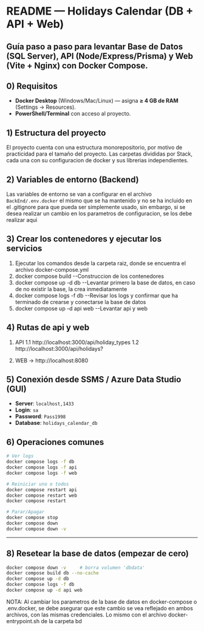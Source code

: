 # README — Holidays Calendar (DB + API + Web)

Guía paso a paso para levantar **Base de Datos (SQL Server)**, **API (Node/Express/Prisma)** y **Web (Vite + Nginx)** con Docker Compose. 
---

## 0) Requisitos
- **Docker Desktop** (Windows/Mac/Linux) — asigna **≥ 4 GB de RAM** (Settings → Resources).
- **PowerShell/Terminal** con acceso al proyecto.

## 1) Estructura del proyecto
El proyecto cuenta con una estructura monorepositorio, por motivo de practicidad para el tamaño del proyecto.
Las carpetas divididas por Stack, cada una con su configuracion de docker y sus librerias independientes.

## 2) Variables de entorno (Backend)
Las variables de entorno se van a configurar en el archivo `BackEnd/.env.docker`
el mismo que se ha mantenido y no se ha incluido en el .gitignore para que pueda ser simplemente usado,
sin embargo, si se desea realizar un cambio en los parametros de configuracion, se los debe realizar aqui

## 3) Crear los contenedores y ejecutar los servicios
1. Ejecutar los comandos desde la carpeta raiz, donde se encuentra el archivo docker-compose.yml
2. docker compose build --Construccion de los contenedores
3. docker compose up -d db --Levantar primero la base de datos, en caso de no existir la base, la crea inmediatamente
4. docker compose logs -f db --Revisar los logs y confirmar que ha terminado de crearse y conectarse la base de datos
5. docker compose up -d api web --Levantar api y web

## 4) Rutas de api y web
1. API 
  1.1 http://localhost:3000/api/holiday_types
  1.2 http://localhost:3000/api/holidays?

2. WEB -> http://localhost:8080


## 5) Conexión desde SSMS / Azure Data Studio (GUI)

- **Server**: `localhost,1433`
- **Login**: `sa`
- **Password**: `Pass1998`
- **Database**: `holidays_calendar_db`


## 6) Operaciones comunes

```bash
# Ver logs
docker compose logs -f db
docker compose logs -f api
docker compose logs -f web

# Reiniciar uno o todos
docker compose restart api
docker compose restart web
docker compose restart

# Parar/Apagar
docker compose stop
docker compose down     
docker compose down -v     
```

---

## 8) Resetear la base de datos (empezar de cero)

```bash
docker compose down -v     # borra volumen 'dbdata'
docker compose build db --no-cache
docker compose up -d db
docker compose logs -f db
docker compose up -d api web
```

NOTA: Al cambiar los parametros de la base de datos en docker-compose o .env.docker, se debe asegurar que este cambio se vea reflejado
      en ambos archivos, con las mismas credenciales. Lo mismo con el archivo docker-entrypoint.sh de la carpeta bd
